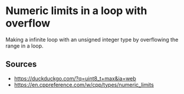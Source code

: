 # Numeric limits in a loop with overflow

Making a infinite loop with an unsigned integer type by overflowing the range in a loop.

## Sources

- https://duckduckgo.com/?q=uint8_t+max&ia=web
- https://en.cppreference.com/w/cpp/types/numeric_limits

